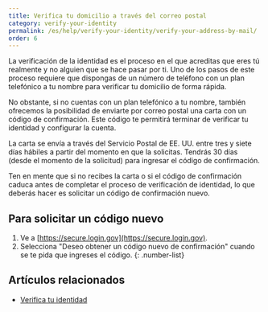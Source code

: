 ```yaml
---
title: Verifica tu domicilio a través del correo postal
category: verify-your-identity
permalink: /es/help/verify-your-identity/verify-your-address-by-mail/
order: 6
---
```

La verificación de la identidad es el proceso en el que acreditas que eres tú realmente y no alguien que se hace pasar por ti. Uno de los pasos de este proceso requiere que dispongas de un número de teléfono con un plan telefónico a tu nombre para verificar tu domicilio de forma rápida. 

No obstante, si no cuentas con un plan telefónico a tu nombre, también ofrecemos la posibilidad de enviarte por correo postal una carta con un código de confirmación. Este código te permitirá terminar de verificar tu identidad y configurar la cuenta.

La carta se envía a través del Servicio Postal de EE. UU. entre tres y siete días hábiles a partir del momento en que la solicitas. Tendrás 30 días (desde el momento de la solicitud) para ingresar el código de confirmación.

Ten en mente que si no recibes la carta o si el código de confirmación caduca antes de completar el proceso de verificación de identidad, lo que deberás hacer es solicitar un código de confirmación nuevo.

## Para solicitar un código nuevo

1. Ve a [https://secure.login.gov](https://secure.login.gov).
2. Selecciona "Deseo obtener un código nuevo de confirmación" cuando se te pida que ingreses el código.
{: .number-list}

## Artículos relacionados 

- [Verifica tu identidad](/es/help/verify-your-identity/how-to-verify-your-identity/)